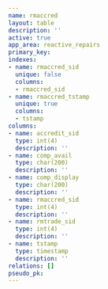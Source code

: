 ```yaml
---
name: rmaccred
layout: table
description: ''
active: true
app_area: reactive_repairs
primary_key: 
indexes:
- name: rmaccred_sid
  unique: false
  columns:
  - rmaccred_sid
- name: rmaccred_tstamp
  unique: true
  columns:
  - tstamp
columns:
- name: accredit_sid
  type: int(4)
  description: ''
- name: comp_avail
  type: char(200)
  description: ''
- name: comp_display
  type: char(200)
  description: ''
- name: rmaccred_sid
  type: int(4)
  description: ''
- name: rmtrade_sid
  type: int(4)
  description: ''
- name: tstamp
  type: timestamp
  description: ''
relations: []
pseudo_pk: 
---
```


